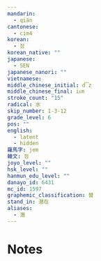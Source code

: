 ```yaml
---
mandarin:
  - qián
cantonese:
  - cim4
korean:
  - 잠
korean_native: ""
japanese:
  - SEN
japanese_nanori: ""
vietnamese:
middle_chinese_initial: d͡z
middle_chinese_final: iᴇm
stroke_count: "15"
radical: 水
skip_number: 1-3-12
grade_level: 6
pos: ""
english:
  - latent
  - hidden
羅馬字: jem
韓文: 점
joyo_level: ""
hsk_level: ""
hanmun_edu_level: ""
danayo_id: 6431
mc_id: 1597
graphemic_classification: 朁
stand_in: 潜在
aliases:
  - 潛
---
```


# Notes
